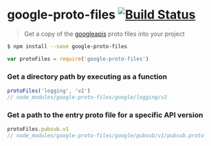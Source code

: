 # google-proto-files [![Build Status][build_img]][build_link]

> Get a copy of the [googleapis](https://github.com/google/googleapis) proto files into your project

```sh
$ npm install --save google-proto-files
```
```js
var protoFiles = require('google-proto-files')
```

### Get a directory path by executing as a function
```js
protoFiles('logging', 'v2')
// node_modules/google-proto-files/google/logging/v2
```

### Get a path to the entry proto file for a specific API version
```js
protoFiles.pubsub.v1
// node_modules/google-proto-files/google/pubsub/v1/pubsub.proto
```

[build_img]: https://travis-ci.org/googleapis/nodejs-proto-files.svg?branch=master
[build_link]: https://travis-ci.org/googleapis/nodejs-proto-files
